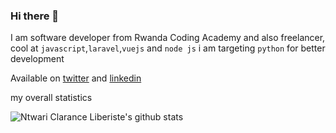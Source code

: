 ### Hi there 👋

I am software developer from Rwanda Coding Academy and also freelancer, cool at  `javascript`,`laravel`,`vuejs` and  `node js` i am targeting `python` for better development

Available on [twitter](https://twitter.com/ClaranceLiberi) and  [linkedin](https://www.linkedin.com/in/ntwari-clarance-liberiste-27a484184)

my overall statistics

![Ntwari Clarance Liberiste's github stats](https://github-readme-stats.vercel.app/api?username=ntwaricliberi&show_icons=true&theme=dark&count_private=true)
